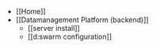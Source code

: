 * [[Home]]
* [[Datamanagement Platform (backend)]]
  * [[server install]]
  * [[d:swarm configuration]]